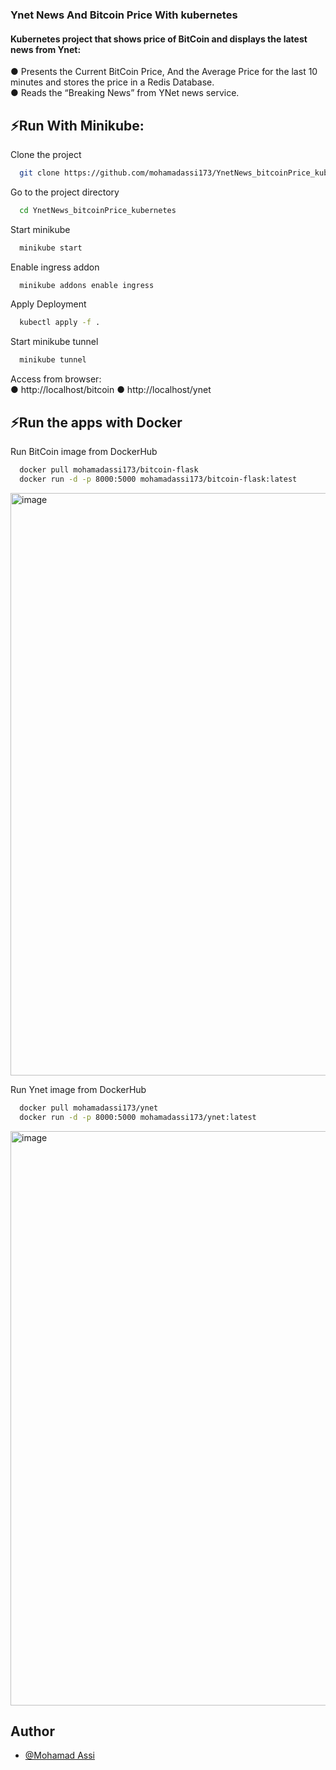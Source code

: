 ### Ynet News And Bitcoin Price With kubernetes

#### Kubernetes project that shows price of BitCoin and displays the latest news from Ynet:    
● Presents the Current BitCoin Price, And the Average Price for the last 10 minutes and stores the price in a Redis Database.  
● Reads the “Breaking News” from YNet news service.  
  

## ⚡Run With Minikube:

Clone the project

```bash
  git clone https://github.com/mohamadassi173/YnetNews_bitcoinPrice_kubernetes.git
```

Go to the project directory

```bash
  cd YnetNews_bitcoinPrice_kubernetes
```

Start minikube

```bash
  minikube start
```

Enable ingress addon

```bash
  minikube addons enable ingress
```
Apply Deployment

```bash
  kubectl apply -f .
```

Start minikube tunnel

```bash
  minikube tunnel
```

Access from browser:  
● http://localhost/bitcoin
● http://localhost/ynet  

## ⚡Run the apps with Docker

Run BitCoin image from DockerHub

```bash
  docker pull mohamadassi173/bitcoin-flask
  docker run -d -p 8000:5000 mohamadassi173/bitcoin-flask:latest
```
<img width="932" alt="image" src="https://user-images.githubusercontent.com/57872327/177643708-e471383c-7a00-4601-9f9b-4986d45e87ad.png">

  
Run Ynet image from DockerHub

```bash
  docker pull mohamadassi173/ynet
  docker run -d -p 8000:5000 mohamadassi173/ynet:latest
```
<img width="919" alt="image" src="https://user-images.githubusercontent.com/57872327/180656827-beb39b46-b3b9-4d8c-9f39-88885457f50f.png">

## Author

- [@Mohamad Assi](https://github.com/mohamadassi173)

